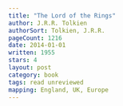 ```yaml
---
title: "The Lord of the Rings"
author: J.R.R. Tolkien
authorSort: Tolkien, J.R.R.
pageCount: 1216
date: 2014-01-01
written: 1955
stars: 4
layout: post
category: book
tags: read unreviewed
mapping: England, UK, Europe
---
```

